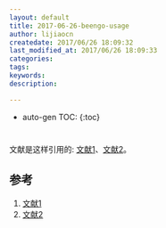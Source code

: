 ```yaml
---
layout: default
title: 2017-06-26-beengo-usage
author: lijiaocn
createdate: 2017/06/26 18:09:32
last_modified_at: 2017/06/26 18:09:33
categories:
tags:
keywords:
description: 

---
```


* auto-gen TOC:
{:toc}

# 

文献是这样引用的: [文献1][1]、[文献2][2]。

## 参考

1. [文献1][1]
2. [文献2][2]

[1]: 1.com  "文献1" 
[2]: 2.com  "文献1" 

